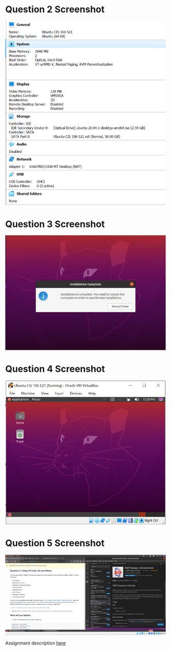 # Question 2 Screenshot

![question 2 answer](../imgs/Virtyalbox1.PNG)

# Question 3 Screenshot

![question 3 answer](../imgs/question3.PNG)

# Question 4 Screenshot

![question 4 answer](../imgs/question4.PNG)

# Question 5 Screenshot

![question 5 answer](../imgs/question5.PNG)

Assignment description [here](https://raw.githubusercontent.com/ra559/cis106/main/labs/lab2.md)